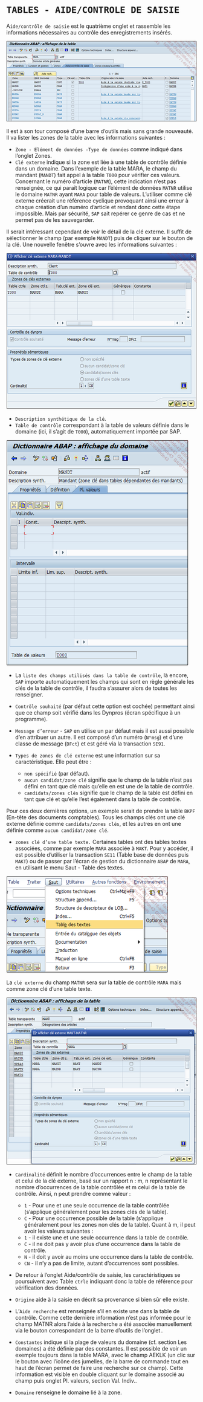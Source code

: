# **`TABLES - AIDE/CONTROLE DE SAISIE`**

A`ide/contrôle de saisie` est le quatrième onglet et rassemble les informations nécessaires au contrôle des enregistrements insérés.

![](../99%20-%20Ressources/06_Tables_DB%20-%2007%20-%2001.png)

Il est à son tour composé d’une barre d’outils mais sans grande nouveauté. Il va lister les zones de la table avec les informations suivantes :

- `Zone - Elément de données -Type de données` comme indiqué dans l’onglet Zones.
- `Clé externe` indique si la zone est liée à une table de contrôle définie dans un domaine. Dans l’exemple de la table MARA, le champ du mandant (`MANDT`) fait appel à la table `T000` pour vérifier ces valeurs. Concernant le numéro d’article (`MATNR`), cette indication n’est pas renseignée, ce qui paraît logique car l’élément de données `MATNR` utilise le domaine `MATNR` ayant `MARA` pour table de valeurs. L’utiliser comme clé externe créerait une référence cyclique provoquant ainsi une erreur à chaque création d’un numéro d’article et rendant donc cette étape impossible. Mais par sécurité, `SAP` sait repérer ce genre de cas et ne permet pas de les sauvegarder.

Il serait intéressant cependant de voir le détail de la clé externe. Il suffit de sélectionner le champ (par exemple `MANDT`) puis de cliquer sur le bouton de la clé. Une nouvelle fenêtre s’ouvre avec les informations suivantes :

![](../99%20-%20Ressources/06_Tables_DB%20-%2007%20-%2002.png)

- `Description synthétique de la clé`.
- `Table de contrôle` correspondant à la table de valeurs définie dans le domaine (ici, il s’agit de `T000`), automatiquement importée par SAP.

![](../99%20-%20Ressources/06_Tables_DB%20-%2007%20-%2003.png)

- La `liste des champs utilisés dans la table de contrôle`, là encore, `SAP` importe automatiquement les champs qui sont en règle générale les clés de la table de contrôle, il faudra s’assurer alors de toutes les renseigner.
- `Contrôle souhaité` (par défaut cette option est cochée) permettant ainsi que ce champ soit vérifié dans les Dynpros (écran spécifique à un programme).
- `Message d’erreur` - `SAP` en utilise un par défaut mais il est aussi possible d’en attribuer un autre. Il est composé d’un numéro (`N°msg`) et d’une classe de message (`DFct`) et est géré via la transaction `SE91`.
- `Types de zones de clé externe` est une information sur sa caractéristique. Elle peut être :

  - `non spécifié` (par défaut).
  - `aucun candidat/zone clé` signifie que le champ de la table n’est pas défini en tant que clé mais qu’elle en est une de la table de contrôle.
  - `candidats/zones clés` signifie que le champ de la table est défini en tant que clé et qu’elle l’est également dans la table de contrôle.

Pour ces deux dernières options, un exemple serait de prendre la table `BKPF` (En-tête des documents comptables). Tous les champs clés ont une clé externe définie comme `candidats/zones clés`, et les autres en ont une définie comme `aucun candidat/zone clé`.

- `zones clé d’une table texte.` Certaines tables ont des tables textes associées, comme par exemple `MARA` associée à `MAKT`. Pour y accéder, il est possible d’utiliser la transaction `SE11` (Table base de données puis `MAKT`) ou de passer par l’écran de gestion du dictionnaire `ABAP` de `MARA`, en utilisant le menu Saut - Table des textes.

![](../99%20-%20Ressources/06_Tables_DB%20-%2007%20-%2004.png)

La `clé externe` du champ `MATNR` sera sur la table de contrôle `MARA` mais comme zone clé d’une table texte.

![](../99%20-%20Ressources/06_Tables_DB%20-%2007%20-%2005.png)

- `Cardinalité` définit le nombre d’occurrences entre le champ de la table et celui de la clé externe, basé sur un rapport n : m, n représentant le nombre d’occurrences de la table contrôlée et m celui de la table de contrôle. Ainsi, n peut prendre comme valeur :

  - `1` - Pour une et une seule occurrence de la table contrôlée (s’applique généralement pour les zones clés de la table).
  - `C` - Pour une occurrence possible de la table (s’applique généralement pour les zones non clés de la table). Quant à m, il peut avoir les valeurs suivantes :
  - `1` - il existe une et une seule occurrence dans la table de contrôle.
  - `C` - il ne doit pas y avoir plus d’une occurrence dans la table de contrôle.
  - `N` - il doit y avoir au moins une occurrence dans la table de contrôle.
  - `CN` - il n’y a pas de limite, autant d’occurrences sont possibles.

- De retour à l’onglet Aide/contrôle de saisie, les caractéristiques se poursuivent avec Table `ctrle` indiquant donc la table de référence pour vérification des données.
- `Origine` aide à la saisie en décrit sa provenance si bien sûr elle existe.
- L’`Aide recherche` est renseignée s’il en existe une dans la table de contrôle. Comme cette dernière information n’est pas informée pour le champ MATNR alors l’aide à la recherche a été associée manuellement via le bouton correspondant de la barre d’outils de l’onglet .
- `Constantes` indique si la plage de valeurs du domaine (cf. section Les domaines) a été définie par des constantes. Il est possible de voir un exemple toujours dans la table MARA, avec le champ AEKLK (un clic sur le bouton avec l’icône des jumelles, de la barre de commande tout en haut de l’écran permet de faire une recherche sur ce champ). Cette information est visible en double cliquant sur le domaine associé au champ puis onglet Pl. valeurs, section Val. Indiv..
- `Domaine` renseigne le domaine lié à la zone.
